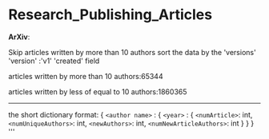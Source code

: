 # Research_Publishing_Articles

**ArXiv**:

Skip articles written by more than 10 authors
sort the data by the 'versions' 'version' :'v1' 'created' field

articles written by more than 10 authors:65344

articles written by less of equal to 10 authors:1860365

----------------------------
the short dictionary format:
{
    `<author name>` :
    { `<year>` :
        {
            `<numArticle>`: int,
            `<numUniqueAuthors>`: int,
            `<newAuthors>`: int,
            `<numNewArticleAuthors>`: int
        }
    }
}
'''